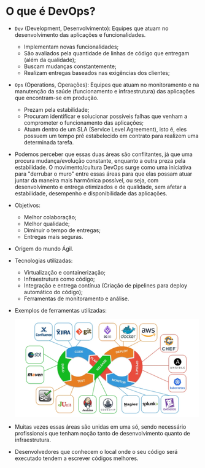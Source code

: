 # O que é DevOps?

- `Dev` (Development, Desenvolvimento): Equipes que atuam no desenvolvimento das aplicações e funcionalidades.
  - Implementam novas funcionalidades;
  - São avaliados pela quantidade de linhas de código que entregam (além da qualidade);
  - Buscam mudanças constantemente;
  - Realizam entregas baseados nas exigências dos clientes;

- `Ops` (Operations, Operações): Equipes que atuam no monitoramento e na manutenção da saúde (funcionamento e infraestrutura) das aplicações que encontram-se em produção.
  - Prezam pela estabilidade;
  - Procuram identificar e solucionar possíveis falhas que venham a comprometer o funcionamento das aplicações;
  - Atuam dentro de um SLA (Service Level Agreement), isto é, eles possuem um tempo pré estabelecido em contrato para realizem uma determinada tarefa.

- Podemos perceber que essas duas áreas são conflitantes, já que uma procura mudança/evolução constante, enquanto a outra preza pela estabilidade. O movimento/cultura DevOps surge como uma iniciativa para "derrubar o muro" entre essas áreas para que elas possam atuar juntar da maneira mais harmônica possível, ou seja, com desenvolvimento e entrega otimizados e de qualidade, sem afetar a estabilidade, desempenho e disponibilidade das aplicações.

- Objetivos:
  - Melhor colaboração;
  - Melhor qualidade;
  - Diminuir o tempo de entregas;
  - Entregas mais seguras.

- Origem do mundo Ágil.

- Tecnologias utilizadas:
  - Virtualização e containerização;
  - Infraestrutura como código;
  - Integração e entrega contínua (Criação de pipelines para deploy automático do código);
  - Ferramentas de monitoramento e análise.

- Exemplos de ferramentas utilizadas:

  ![Ferramentas](Imagens/Ferramentas.png)

- Muitas vezes essas áreas são unidas em uma só, sendo necessário profissionais que tenham noção tanto de desenvolvimento quanto de infraestrutura.

- Desenvolvedores que conhecem o local onde o seu código será executado tendem a escrever códigos melhores.